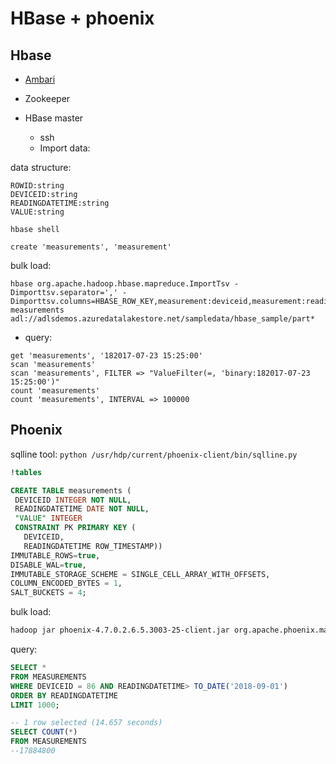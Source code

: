 # HBase + phoenix
 
## Hbase  
* [Ambari](https://demo-labs-hbase-phoenix.azurehdinsight.net/#/main/dashboard/metrics)
* Zookeeper
* HBase master

  * ssh 
  * Import data:
  
data structure:
```
ROWID:string
DEVICEID:string
READINGDATETIME:string
VALUE:string
```

```
hbase shell
```
```
create 'measurements', 'measurement'
```
bulk load:
``` 
hbase org.apache.hadoop.hbase.mapreduce.ImportTsv -Dimporttsv.separator=',' -Dimporttsv.columns=HBASE_ROW_KEY,measurement:deviceid,measurement:readingdatetime,measurement:value measurements adl://adlsdemos.azuredatalakestore.net/sampledata/hbase_sample/part* 
```

  * query:
  
```
get 'measurements', '182017-07-23 15:25:00'
scan 'measurements'
scan 'measurements', FILTER => "ValueFilter(=, 'binary:182017-07-23 15:25:00')"
count 'measurements'
count 'measurements', INTERVAL => 100000
```

## Phoenix
sqlline tool: ```python /usr/hdp/current/phoenix-client/bin/sqlline.py```

```SQL
!tables

CREATE TABLE measurements (
 DEVICEID INTEGER NOT NULL, 
 READINGDATETIME DATE NOT NULL, 
 "VALUE" INTEGER 
 CONSTRAINT PK PRIMARY KEY (
   DEVICEID, 
   READINGDATETIME ROW_TIMESTAMP)) 
IMMUTABLE_ROWS=true,
DISABLE_WAL=true,
IMMUTABLE_STORAGE_SCHEME = SINGLE_CELL_ARRAY_WITH_OFFSETS,
COLUMN_ENCODED_BYTES = 1, 
SALT_BUCKETS = 4;     

```
bulk load:
```sh
hadoop jar phoenix-4.7.0.2.6.5.3003-25-client.jar org.apache.phoenix.mapreduce.CsvBulkLoadTool --table measurements --input adl://adlsdemos.azuredatalakestore.net/sampledata/sample/part* -zookeeper zk0-demo-l.fldjsksdsfke3o4kh1k5qsqqrh.fx.internal.cloudapp.net:/hbase-unsecure -ignore-errors
```

query:
```SQL
SELECT * 
FROM MEASUREMENTS 
WHERE DEVICEID = 86 AND READINGDATETIME> TO_DATE('2018-09-01') 
ORDER BY READINGDATETIME 
LIMIT 1000;

-- 1 row selected (14.657 seconds)
SELECT COUNT(*) 
FROM MEASUREMENTS
--17884800 
```

